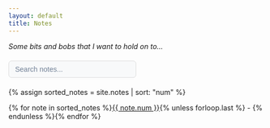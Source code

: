 ```yaml
---
layout: default
title: Notes
---
```


<script>
// Store all notes data for searching
let allNotes = [];
let noteContentCache = {};

// Function to display a random note on page load
window.onload = function() {
  var noteCount = {{ site.notes | size }};
  var randomNote = Math.floor(Math.random() * noteCount) + 1;
  displayNote(randomNote);
  
  // Initialize search functionality
  initializeSearch();
};

function displayNote(number) {
  fetch('https://jeffreyfossett.com/notes/' + number + '.html')
    .then(response => response.text())
    .then(content => {
      document.getElementById('note-container').innerHTML = content;
    });
}

function initializeSearch() {
  // Get all note items and store their data
  const noteItems = document.querySelectorAll('.note-item');
  noteItems.forEach(item => {
    const link = item.querySelector('.note-link');
    const noteNum = link.getAttribute('data-num');
    allNotes.push({
      num: noteNum,
      element: item
    });
  });
  
  // Add event listener to search input
  const searchInput = document.getElementById('note-search');
  searchInput.addEventListener('input', function() {
    filterNotes(this.value);
  });
}

function filterNotes(searchTerm) {
  const searchLower = searchTerm.toLowerCase();
  
  if (searchTerm === '') {
    // Show all notes if search is empty
    allNotes.forEach(note => {
      note.element.style.display = 'inline';
    });
    // Reset all separators to their original state
    resetSeparators();
    return;
  }
  
  // Search through each note's content
  allNotes.forEach(note => {
    searchNoteContent(note.num, searchLower, note.element);
  });
  
  // After filtering, hide trailing separators
  hideTrailingSeparators();
}

function resetSeparators() {
  // Show all separators that should be visible in the original list
  document.querySelectorAll('.note-separator').forEach(separator => {
    separator.style.display = 'inline';
  });
}

function hideTrailingSeparators() {
  const visibleItems = Array.from(document.querySelectorAll('.note-item')).filter(item => 
    item.style.display !== 'none'
  );
  
  // Hide all separators first
  document.querySelectorAll('.note-separator').forEach(separator => {
    separator.style.display = 'none';
  });
  
  // Show separators only between visible items (not after the last one)
  visibleItems.forEach((item, index) => {
    if (index < visibleItems.length - 1) {
      const separator = item.querySelector('.note-separator');
      if (separator) {
        separator.style.display = 'inline';
      }
    }
  });
}

function searchNoteContent(noteNum, searchTerm, itemElement) {
  // Check if we've already cached this note's content
  if (noteContentCache[noteNum]) {
    const matches = noteContentCache[noteNum].toLowerCase().includes(searchTerm);
    itemElement.style.display = matches ? 'inline' : 'none';
    return;
  }
  
  // Fetch the note content and cache it
  fetch('https://jeffreyfossett.com/notes/' + noteNum + '.html')
    .then(response => response.text())
    .then(content => {
      // Cache the content
      noteContentCache[noteNum] = content;
      
      // Check if content matches search term
      const matches = content.toLowerCase().includes(searchTerm);
      itemElement.style.display = matches ? 'inline' : 'none';
    })
    .catch(error => {
      console.error('Error fetching note content:', error);
      // If we can't fetch the content, hide the item to be safe
      itemElement.style.display = 'none';
    });
}
</script>

*Some bits and bobs that I want to hold on to...*

<div style="margin: 20px 0;">
  <input type="text" id="note-search" placeholder="Search notes...">
</div>

<style>
/* Base styles for search input */
#note-search {
  width: 50%;
  padding: 8px 12px;
  border: 1px solid #ddd;
  border-radius: 6px;
  font-size: 14px;
  background-color: #f8f9fa;
  color: #333;
  transition: all 0.2s ease;
}

/* Dark mode support */
.dark-mode #note-search {
  background-color: #0f1419 !important;
  border-color: #2d3748 !important;
  color: #e2e8f0 !important;
}

.dark-mode #note-search::placeholder {
  color: #718096 !important;
}

.dark-mode #note-search:focus {
  background-color: #1a202c !important;
  border-color: #63b3ed !important;
  outline: none !important;
  box-shadow: 0 0 0 3px rgba(99, 179, 237, 0.1) !important;
}

/* Light mode focus styles */
#note-search:focus {
  outline: none !important;
  border-color: #3182ce !important;
  box-shadow: 0 0 0 3px rgba(49, 130, 206, 0.1) !important;
  background-color: #ffffff !important;
}

#note-search::placeholder {
  color: #718096;
}
</style>

{% assign sorted_notes = site.notes | sort: "num" %}

{% for note in sorted_notes %}<span class="note-item"><a href="javascript:void(0);" onclick="displayNote('{{ note.num }}')" class="note-link" data-num="{{ note.num }}">{{ note.num }}</a>{% unless forloop.last %}<span class="note-separator"> - </span>{% endunless %}</span>{% endfor %}  

<div id="note-container">
  <!-- Random note content will be displayed here on page load -->
</div>
